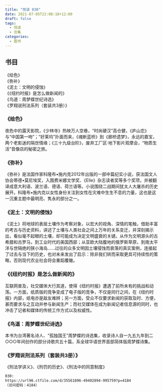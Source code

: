 ```yaml
---
title: "悦读 030"
date: 2021-07-05T22:08:18+12:00
draft: false
tags:
  - 悦读
  - 合集
categories:
  - 图书
---
```


## 书目

《绘色》  
《弥补》  
《泥土：文明的侵蚀》  
《《纽约时报》是怎么做新闻的》  
《鸟道：周梦蝶世纪诗选》  
《罗翔说刑法系列（套装共3册）》  

<!--more-->

### 《绘色》

夜色中的露天影院，《少林寺》热映万人空巷，“时尚硬汉”高仓健，《庐山恋》与“中国第一吻”；“好莱坞”扑面而来，《魂断蓝桥》到《廊桥遗梦》，永远的嘉宝，两个老影迷的隔世情缘；《三十九级台阶》，废弃工厂区·地下影片观摩会，“物质生活”音像店的秘密之旅。


### 《弥补》

《弥补》是法国作家科隆布•施内克2012年出版的一部中篇纪实小说，获法国文人协会蒂德•莫尼埃奖，入围费米娜文学奖、《Elle》杂志读者奖等多个奖项，并被翻译成意大利语、波兰语、德语、荷兰语等。小说围绕二战期间犹太人大屠杀的历史展开。科隆布•施内克以女性身份关注到女性在灾难中生生不息的力量，这也是这一沉重主题中最明亮、隽永的部分之一。


### 《泥土：文明的侵蚀》

《泥土》将地球的表层土壤作为考察对象，以宏大的视角、深情的笔触，借助丰富的考古与历史资料，讲述了土壤与人类社会之间上万年的关系变迁，并深刻揭示出，看似毫不起眼的土壤，却可能成为决定文明盛衰的关键。从作为文明源头的古希腊和古罗马，到工业时代的美国西部；从亚欧大陆腹地的俄罗斯草原，到南太平洋与世隔绝的狭小海岛……过往的众多文明因土壤侵蚀而衰落的真实案例，连接起了过去与当下的历史，也对未来发出了启示：除非我们转而采取更具可持续性的策略，否则现代农业社会将会重蹈覆辙。


### 《《纽约时报》是怎么做新闻的》

互联网普及，社交媒体大行其道，使得《纽约时报》遭遇了前所未有的挑战和动荡。一方面，纸质版的竞争变成了电子版的竞争，不仅是同行之间，在《纽约时报》内部，纸电亦是敌友难辨；另一方面，受众不仅要求新闻的获取及时、方便，甚而要求与之互动并参与新闻生产；而社交媒体在成为新闻记者信息源的同时，也冲击了记者和媒体的传统工作方式以及权威性。


### 《鸟道：周梦蝶世纪诗选》

本书为台湾著名诗人、“孤独国王”周梦蝶的诗选集，收录诗人自一九五九年到二○○○年间创作的部分诗歌共五十篇，系全球华语世界首部简体版周梦蝶诗集。


### 《罗翔说刑法系列（套装共3册）》

《刑法学讲义》、《刑罚的历史》、《刑法中的同意制度》

```bash
030: 
https://url96.ctfile.com/d/35561896-49402894-995759?p=4184
（访问密码：4184）
```